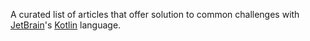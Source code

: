 ﻿A curated list of articles that offer solution to common challenges with [JetBrain](https://www.jetbrains.com/)'s [Kotlin](https://kotlinlang.org/) language.
